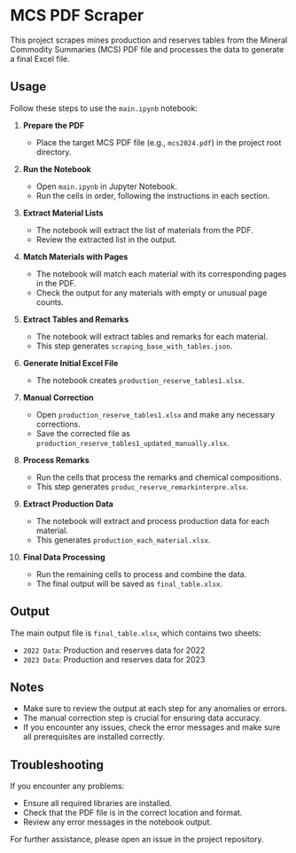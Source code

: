 # MCS PDF Scraper

This project scrapes mines production and reserves tables from the Mineral Commodity Summaries (MCS) PDF file and processes the data to generate a final Excel file.

## Usage

Follow these steps to use the `main.ipynb` notebook:

1. **Prepare the PDF**
   - Place the target MCS PDF file (e.g., `mcs2024.pdf`) in the project root directory.

2. **Run the Notebook**
   - Open `main.ipynb` in Jupyter Notebook.
   - Run the cells in order, following the instructions in each section.

3. **Extract Material Lists**
   - The notebook will extract the list of materials from the PDF.
   - Review the extracted list in the output.

4. **Match Materials with Pages**
   - The notebook will match each material with its corresponding pages in the PDF.
   - Check the output for any materials with empty or unusual page counts.

5. **Extract Tables and Remarks**
   - The notebook will extract tables and remarks for each material.
   - This step generates `scraping_base_with_tables.json`.

6. **Generate Initial Excel File**
   - The notebook creates `production_reserve_tables1.xlsx`.

7. **Manual Correction**
   - Open `production_reserve_tables1.xlsx` and make any necessary corrections.
   - Save the corrected file as `production_reserve_tables1_updated_manually.xlsx`.

8. **Process Remarks**
   - Run the cells that process the remarks and chemical compositions.
   - This step generates `produc_reserve_remarkinterpre.xlsx`.

9. **Extract Production Data**
   - The notebook will extract and process production data for each material.
   - This generates `production_each_material.xlsx`.

10. **Final Data Processing**
    - Run the remaining cells to process and combine the data.
    - The final output will be saved as `final_table.xlsx`.

## Output

The main output file is `final_table.xlsx`, which contains two sheets:
- `2022 Data`: Production and reserves data for 2022
- `2023 Data`: Production and reserves data for 2023

## Notes

- Make sure to review the output at each step for any anomalies or errors.
- The manual correction step is crucial for ensuring data accuracy.
- If you encounter any issues, check the error messages and make sure all prerequisites are installed correctly.

## Troubleshooting

If you encounter any problems:
- Ensure all required libraries are installed.
- Check that the PDF file is in the correct location and format.
- Review any error messages in the notebook output.

For further assistance, please open an issue in the project repository.
